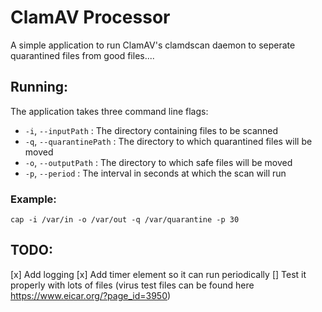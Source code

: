 # ClamAV Processor

A simple application to run ClamAV's clamdscan daemon to seperate quarantined files from good files....

## Running:
The application takes three command line flags:
* `-i`, `--inputPath` : The directory containing files to be scanned
* `-q`, `--quarantinePath` : The directory to which quarantined files will be moved
* `-o`, `--outputPath` : The directory to which safe files will be moved
* `-p`, `--period` : The interval in seconds at which the scan will run
### Example:

```shell script
cap -i /var/in -o /var/out -q /var/quarantine -p 30
```

## TODO:

[x] Add logging
[x] Add timer element so it can run periodically
[] Test it properly with lots of files (virus test files can be found here https://www.eicar.org/?page_id=3950)

